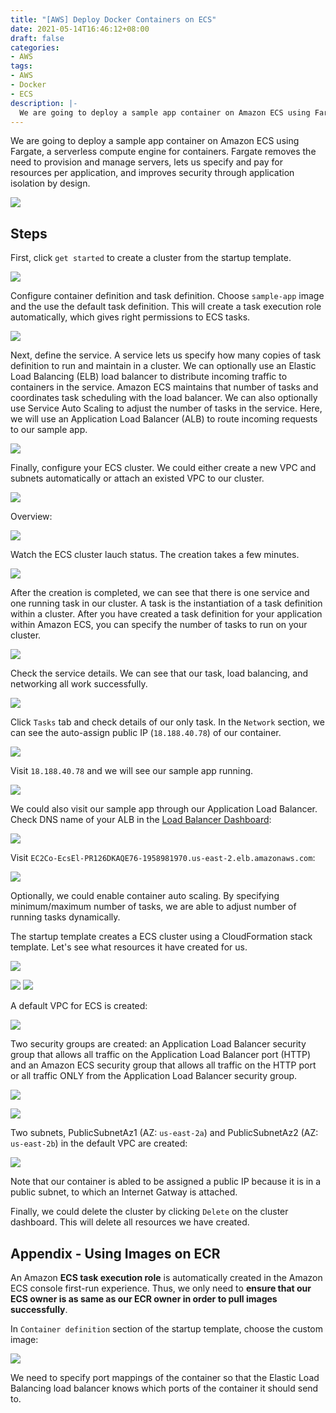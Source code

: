 ```yaml
---
title: "[AWS] Deploy Docker Containers on ECS"
date: 2021-05-14T16:46:12+08:00
draft: false
categories:
- AWS
tags:
- AWS
- Docker
- ECS
description: |-
  We are going to deploy a sample app container on Amazon ECS using Fargate, a serverless compute engine for containers. Fargate removes the need to provision and manage servers, lets us specify and pay for resources per application, and improves security through application isolation by design.
---
```


We are going to deploy a sample app container on Amazon ECS using Fargate, a serverless compute engine for containers. Fargate removes the need to provision and manage servers, lets us specify and pay for resources per application, and improves security through application isolation by design.

![](/static/images/eu6ck9F.png)
<!--more-->
## Steps
First, click `get started` to create a cluster from the startup template.

![](/static/images/9qDJ5Q7.png)

Configure container definition and task definition. Choose `sample-app` image and the use the default task definition. This will create a task execution role automatically, which gives right permissions to ECS tasks.

![](/static/images/k3JGjLX.png)

Next, define the service. A service lets us specify how many copies of task definition to run and maintain in a cluster. We can optionally use an Elastic Load Balancing (ELB) load balancer to distribute incoming traffic to containers in the service. Amazon ECS maintains that number of tasks and coordinates task scheduling with the load balancer. We can also optionally use Service Auto Scaling to adjust the number of tasks in the service. Here, we will use an Application Load Balancer (ALB) to route incoming requests to our sample app.

![](/static/images/YechdR4.png)

Finally, configure your ECS cluster. We could either create a new VPC and subnets automatically or attach an existed VPC to our cluster.

![](/static/images/FwIQtyn.png)

Overview:

![](/static/images/GzunaSt.png)

Watch the ECS cluster lauch status. The creation takes a few minutes.

![](/static/images/PiIDKux.png)

After the creation is completed, we can see that there is one service and one running task in our cluster. A task is the instantiation of a task definition within a cluster. After you have created a task definition for your application within Amazon ECS, you can specify the number of tasks to run on your cluster.

![](/static/images/6uz5ORi.png)

Check the service details. We can see that our task, load balancing, and networking all work successfully.

![](/static/images/2fQbetA.png)

Click `Tasks` tab and check details of our only task. In the `Network` section, we can see the auto-assign public IP (`18.188.40.78`) of our container.

![](/static/images/ZUHZUmK.png)

Visit `18.188.40.78` and we will see our sample app running.

![](/static/images/4ZKRHjR.png)

We could also visit our sample app through our Application Load Balancer. Check DNS name of your ALB in the [Load Balancer Dashboard](https://console.aws.amazon.com/ec2/v2/home#LoadBalancers):

![](/static/images/7esMDnw.png)

Visit `EC2Co-EcsEl-PR126DKAQE76-1958981970.us-east-2.elb.amazonaws.com`:

![](/static/images/HJ8DMnL.png)

Optionally, we could enable container auto scaling. By specifying minimum/maximum number of tasks, we are able to adjust number of running tasks dynamically.

The startup template creates a ECS cluster using a CloudFormation stack template. Let's see what resources it have created for us.

![](/static/images/H1tcciy.png)

![](/static/images/PCYsYrm.png)
![](/static/images/qbcsDlN.png)

A default VPC for ECS is created:

![](/static/images/QNXVNRD.png)

Two security groups are created: an Application Load Balancer security group that allows all traffic on the Application Load Balancer port (HTTP) and an Amazon ECS security group that allows all traffic on the HTTP port or all traffic ONLY from the Application Load Balancer security group.

![](/static/images/QgG7gZx.png)

![](/static/images/YbTQc0c.png)


Two subnets, PublicSubnetAz1 (AZ: `us-east-2a`) and PublicSubnetAz2 (AZ: `us-east-2b`) in the default VPC are created:

![](/static/images/qDtjoTN.png)

Note that our container is abled to be assigned a public IP because it is in a public subnet, to which an Internet Gatway is attached.

Finally, we could delete the cluster by clicking `Delete` on the cluster dashboard. This will delete all resources we have created.
## Appendix - Using Images on ECR
An Amazon **ECS task execution role** is automatically created in the Amazon ECS console first-run experience. Thus, we only need to **ensure that our ECS owner is as same as our ECR owner in order to pull images successfully**.

In `Container definition` section of the startup template, choose the custom image:

![](/static/images/RPrIwQ0.png)

We need to specify port mappings of the container so that the Elastic Load Balancing load balancer knows which ports of the container it should send to.